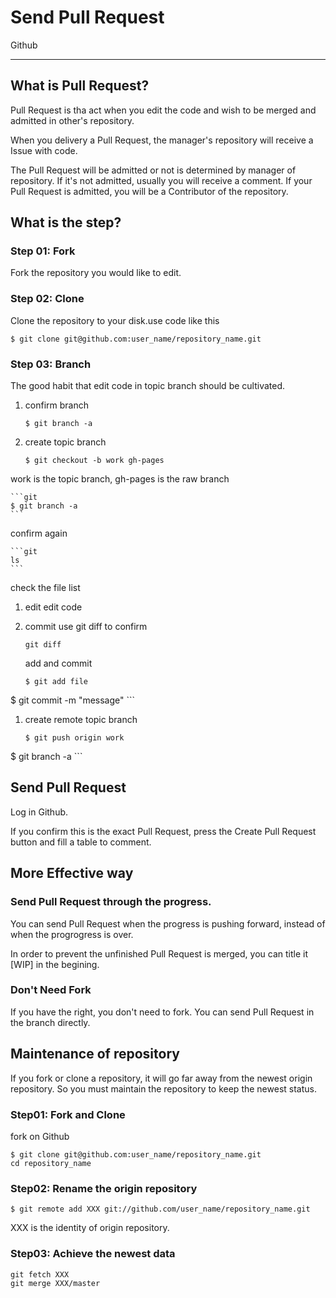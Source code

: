 ﻿# Send Pull Request

Github

---

## What is Pull Request?

Pull Request is tha act when you edit the code and wish to be merged and admitted in other's repository.

When you delivery a Pull Request, the manager's repository will receive a Issue with code.

The Pull Request will be admitted or not is determined by manager of repository. If it's not admitted, usually you will receive a comment.
If your Pull Request is admitted, you will be a Contributor of the repository.

## What is the step?

### Step 01: Fork
Fork the repository you would like to edit.

### Step 02: Clone
Clone the repository to your disk.use code like this

```git
$ git clone git@github.com:user_name/repository_name.git
```
### Step 03: Branch

The good habit that edit code in topic branch should be cultivated.

1. confirm branch
    ```git
    $ git branch -a
    ```
    
1.  create topic branch
    ```git
    $ git checkout -b work gh-pages
    ```
work is the topic branch, gh-pages is the raw branch

    ```git
    $ git branch -a
    ```
confirm again

    ```git
    ls
    ```
check the file list

1. edit
    edit code

1. commit
    use git diff to confirm
    ```git
    git diff
    ```

    add and commit
    ```git
    $ git add file
$ git commit -m "message"
    ```
    
1. create remote topic branch
    ```git
    $ git push origin work
$ git branch -a
    ```
## Send Pull Request

Log in Github.

If you confirm this is the exact Pull Request, press the Create Pull Request button and fill a table to comment.

## More Effective way

### Send Pull Request through the progress.
You can send Pull Request when the progress is pushing forward, instead of when the progrogress is over.

In order to prevent the unfinished Pull Request is merged, you can title it [WIP] in the begining.

### Don't Need Fork
If you have the right, you don't need to fork. You can send Pull Request in the branch directly.

## Maintenance of repository

If you fork or clone a repository, it will go far away from the newest origin repository.
So you must maintain the repository to keep the newest status.

### Step01: Fork and Clone
fork on Github
```git
$ git clone git@github.com:user_name/repository_name.git
cd repository_name
```

### Step02: Rename the origin repository
```git
$ git remote add XXX git://github.com/user_name/repository_name.git
```
XXX is the identity of origin repository.

### Step03: Achieve the newest data

```git
git fetch XXX
git merge XXX/master
```



